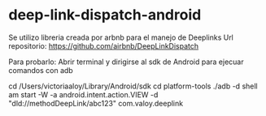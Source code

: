 # deep-link-dispatch-android

Se utilizo libreria creada por arbnb para el manejo de Deeplinks
Url repositorio: https://github.com/airbnb/DeepLinkDispatch

Para probarlo:
Abrir terminal y dirigirse al sdk de Android para ejecuar comandos con adb

cd /Users/victoriaaloy/Library/Android/sdk
cd platform-tools
./adb -d shell
am start -W -a android.intent.action.VIEW -d "dld://methodDeepLink/abc123" com.valoy.deeplink
